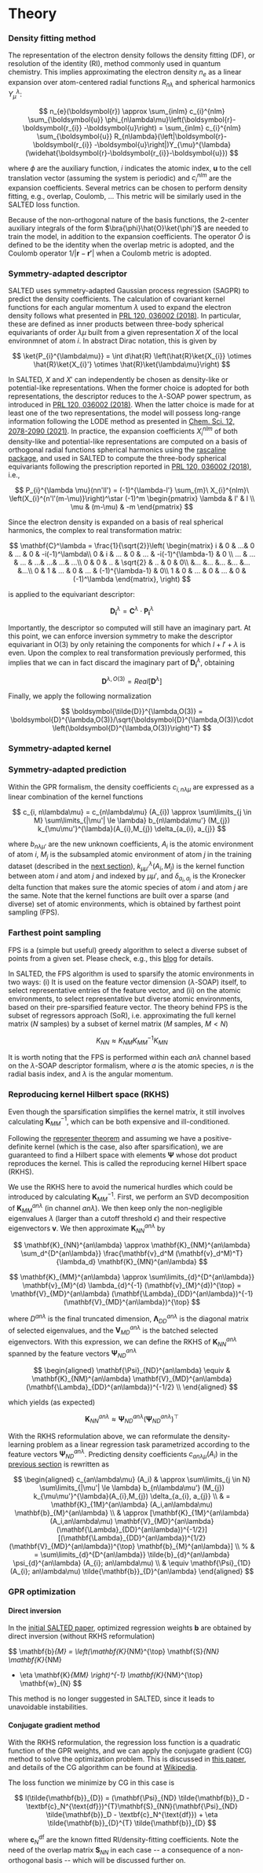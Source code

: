 # Theory 

### Density fitting method

The representation of the electron density follows the density fitting (DF), or resolution of the identity (RI), method commonly used in quantum chemistry. This implies approximating the electron density $n_{e}$ as a linear expansion over atom-centered radial functions $R_{n\lambda}$ and spherical harmonics $Y_{\mu}^{\lambda}$:

$$
n_{e}(\boldsymbol{r}) \approx \sum_{inlm} c_{i}^{nlm} \sum_{\boldsymbol{u}} \phi_{n\lambda\mu}\left(\boldsymbol{r}-\boldsymbol{r_{i}} -\boldsymbol{u}\right)  
=  \sum_{inlm} c_{i}^{nlm} \sum_{\boldsymbol{u}} R_{n\lambda}(\left|\boldsymbol{r}-\boldsymbol{r_{i}} -\boldsymbol{u}\right|)Y_{\mu}^{\lambda}(\widehat{\boldsymbol{r}-\boldsymbol{r_{i}}-\boldsymbol{u}}) 
$$

where $\phi$ are the auxiliary function, $i$ indicates the atomic index, $\boldsymbol{u}$ to the cell translation vector (assuming the system is periodic) and $c_{i}^{nlm}$ are the expansion coefficients. Several metrics can be chosen to perform density fitting, e.g., overlap, Coulomb, ... This metric  will be similarly used in the SALTED loss function. 

Because of the non-orthogonal nature of the basis functions, the 2-center auxiliary integrals of the form $\bra{\phi}\hat{O}\ket{\phi'}$ are needed to train the model, in addition to the expansion coefficients. The operator $\hat{O}$ is defined to be the identity when the overlap metric is adopted, and the Coulomb operator $1/|\boldsymbol{r}-\boldsymbol{r'}|$ when a Coulomb metric is adopted. 

### Symmetry-adapted descriptor

SALTED uses symmetry-adapted Gaussian process regression (SAGPR) to predict the density coefficients. The calculation of covariant kernel functions for each angular momentum $\lambda$ used to expand the electron density follows what presented in [PRL 120, 036002 (2018)](https://link.aps.org/doi/10.1103/PhysRevLett.120.036002). In particular, these are defined as inner products between three-body spherical equivariants of order $\lambda\mu$ built from a given representation $X$ of the local environmnet of atom $i$. In abstract Dirac notation, this is given by

$$
\ket{P_{i}^{\lambda\mu}} = \int d\hat{R} \left(\hat{R}\ket{X_{i}} \otimes \hat{R}\ket{X_{i}'} \otimes \hat{R}\ket{\lambda\mu}\right)
$$

In SALTED, $X$ and $X'$ can independently be chosen as density-like or potential-like representations. When the former choice is adopted for both representations, the descriptor reduces to the $\lambda$-SOAP power spectrum, as introduced in [PRL 120, 036002 (2018)](https://link.aps.org/doi/10.1103/PhysRevLett.120.036002). When the latter choice is made for at least one of the two representations, the model will possess long-range information following the LODE method as presented in [Chem. Sci. 12, 2078-2090 (2021)](https://pubs.rsc.org/en/content/articlelanding/2021/sc/d0sc04934d). In practice, the expansion coefficients $X_{i}^{nlm}$ of both density-like and potential-like representations are computed on a basis of orthogonal radial functions spherical harmonics using the [rascaline package](https://github.com/Luthaf/rascaline), and used in SALTED to compute the three-body spherical equivariants following the prescription reported in [PRL 120, 036002 (2018)](https://link.aps.org/doi/10.1103/PhysRevLett.120.036002), i.e.,

$$
 P_{i}^{\lambda \mu}(nn'll') = (-1)^{\lambda-l'} \sum_{m}\  X_{i}^{nlm}\ \left(X_{i}^{n'l'(m-\mu)}\right)^\star (-1)^m \begin{pmatrix}
   \lambda & l' & l \\
   \mu & (m-\mu) & -m 
  \end{pmatrix}
$$

Since the electron density is expanded on a basis of real spherical harmonics, the complex to real transformation matrix:

$$
\mathbf{C}^\lambda = \frac{1}{\sqrt{2}}\left( 
\begin{matrix}
i & 0 & ...& 0 & ... & 0 & -i(-1)^\lambda\\
0 & i & ... & 0 & ... & -i(-1)^{\lambda-1} & 0 \\
... & ... & ... & ...& ...& ...& ...\\
0 & 0 & .. & \sqrt{2} & .. & 0 & 0\\
&... &... &... &... &... &...\\
0 & 1 & ... & 0 & ... & (-1)^{\lambda-1} & 0\\
1 & 0 & ... & 0 & ... & 0 & (-1)^\lambda 
\end{matrix},
\right)
$$

is applied to the equivariant descriptor: 


$$
\boldsymbol{D_{i}}^{\lambda} = \mathbf{C}^\lambda \cdot \boldsymbol{P_{i}}^{\lambda}
$$ 

Importantly, the descriptor so computed will still have an imaginary part. At this point, we can enforce inversion symmetry to make the descriptor equivariant in O(3) by only retaining the components for which $l+l'+\lambda$ is even. Upon the complex to real transformation previously performed, this implies that we can in fact discard the imaginary part of $\boldsymbol{D_{i}}^{\lambda}$, obtaining 

$$
\boldsymbol{D}^{\lambda,O(3)} = Real[\boldsymbol{D}^{\lambda}] 
$$

Finally, we apply the following normalization

$$
\boldsymbol{\tilde{D}}^{\lambda,O(3)} = \boldsymbol{D}^{\lambda,O(3)}/\sqrt{\boldsymbol{D}^{\lambda,O(3)}\cdot \left(\boldsymbol{D}^{\lambda,O(3)}\right)^T} 
$$


### Symmetry-adapted kernel


### Symmetry-adapted prediction

Within the GPR formalism, the density coefficients $c_{i, n\lambda\mu}$ are expressed as a linear combination of the kernel functions

$$
c_{i, n\lambda\mu} = c_{n\lambda\mu} (A_{i}) \approx \sum\limits_{j \in M} \sum\limits_{|\mu'| \le \lambda}
b_{n\lambda\mu'} (M_{j}) k_{\mu\mu'}^{\lambda}(A_{i},M_{j}) \delta_{a_{i}, a_{j}}
$$

where $b_{n\lambda\mu'}$ are the new unknown coefficients,
$A_{i}$ is the atomic environment of atom $i$,
$M_{j}$ is the subsampled atomic environment of atom $j$ in the training dataset (described in the [next section](#farthest-point-sampling)),
$k_{\mu\mu'}^{\lambda}(A_{i},M_{j})$ is the kernel function between atom $i$ and atom $j$ and indexed by $\mu\mu'$,
and $\delta_{a_{i}, a_{j}}$ is the Kronecker delta function that makes sure the atomic species of atom $i$ and atom $j$ are the same. Note that the kernel functions are built over a sparse (and diverse) set of atomic environments, which is obtained by farthest point sampling (FPS).

### Farthest point sampling

FPS is a (simple but useful) greedy algorithm to select a diverse subset of points from a given set.
Please check, e.g., this [blog](https://minibatchai.com/2021/08/07/FPS.html) for details.

In SALTED, the FPS algorithm is used to sparsify the atomic environments in two ways: (i) It is used on the feature vector dimension ($\lambda$-SOAP) itself, to select representative entries of the feature vector, and (ii) on the atomic environments, to select representative but diverse atomic environments, based on their pre-sparsified feature vector.
The theory behind FPS is the subset of regressors approach (SoR),
i.e. approximating the full kernel matrix ($N$ samples) by a subset of kernel matrix ($M$ samples, $M < N$)

$$
K_{NN} \approx K_{NM} K_{MM}^{-1} K_{MN}
$$


It is worth noting that the FPS is performed within each $an\lambda$ channel based on the $\lambda$-SOAP descriptor formalism, where $a$ is the atomic species, $n$ is the radial basis index, and $\lambda$ is the angular momentum.


### Reproducing kernel Hilbert space (RKHS)

Even though the sparsification simplifies the kernel matrix, it still involves calculating  $\mathbf{K}_{MM}^{-1}$, which can be both expensive and ill-conditioned.

Following the [representer theorem](https://en.wikipedia.org/wiki/Representer_theorem) and assuming we have a positive-definite kernel (which is the case, also after sparsification), 
we are guaranteed to find a Hilbert space with elements $\mathbf{\Psi}$ whose dot product reproduces the kernel. This is called the reproducing kernel Hilbert space (RKHS).  

We use the RKHS here to avoid the numerical hurdles which could be introduced by calculating  $\mathbf{K}_{MM}^{-1}$. First, we perform an SVD decomposition of $\mathbf{K}_{MM}^{an\lambda}$ (in channel $an\lambda$). We then keep only the non-negligible
eigenvalues $\lambda$ (larger than a cutoff threshold $\epsilon$) and their respective eigenvectors  $\mathbf{v}$. We then approximate $\mathbf{K}_{NN}^{an\lambda}$ by


$$
\mathbf{K}_{NN}^{an\lambda} \approx \mathbf{K}_{NM}^{an\lambda} \sum_d^{D^{an\lambda}} \frac{\mathbf{v}_d^M (\mathbf{v}_d^M)^T}{\lambda_d}  \mathbf{K}_{MN}^{an\lambda}
$$

$$
\mathbf{K}_{MM}^{an\lambda}
\approx \sum\limits_{d}^{D^{an\lambda}} \mathbf{v}_{M}^{d} \lambda_{d}^{-1} (\mathbf{v}_{M}^{d})^{\top}
= \mathbf{V}_{MD}^{an\lambda} (\mathbf{\Lambda}_{DD}^{an\lambda})^{-1} (\mathbf{V}_{MD}^{an\lambda})^{\top}
$$

where $D^{an\lambda}$ is the final truncated dimension, $\mathbf{\Lambda}_{DD}^{an\lambda}$ is the diagonal matrix of selected eigenvalues, and the $\mathbf{V}_{MD}^{an\lambda}$ is the batched selected eigenvectors.
With this expression, we can define the RKHS of  $\mathbf{K}_{NN}^{an\lambda}$ spanned by the feature vectors $\mathbf{\Psi}_{ND}^{an\lambda}$

$$
\begin{aligned}
\mathbf{\Psi}_{ND}^{an\lambda} \equiv & \mathbf{K}_{NM}^{an\lambda} \mathbf{V}_{MD}^{an\lambda} (\mathbf{\Lambda}_{DD}^{an\lambda})^{-1/2} \\
\end{aligned}
$$

which yields (as expected)

$$
\mathbf{K}_{NN}^{an\lambda} \approx \mathbf{\Psi}_{ND}^{an\lambda} (\mathbf{\Psi}_{ND}^{an\lambda})^{\top}
$$

With the RKHS reformulation above, we can reformulate the density-learning problem as a linear regression task parametrized according to the feature vectors $\mathbf{\Psi}_{ND}^{an\lambda}$.
Predicting density coefficients $c_{an\lambda\mu} (A_i)$ in the [previous section](#density-fitting-method) is rewritten as

$$
\begin{aligned}
c_{an\lambda\mu} (A_i)
& \approx \sum\limits_{j \in N} \sum\limits_{|\mu'| \le \lambda}
b_{n\lambda\mu'} (M_{j}) k_{\mu\mu'}^{\lambda}(A_{i},M_{j}) \delta_{a_{i}, a_{j}} \\
& = \mathbf{K}_{1M}^{an\lambda} (A_i,an\lambda\mu) \mathbf{b}_{M}^{an\lambda} \\
& \approx [\mathbf{K}_{1M}^{an\lambda} (A_i,an\lambda\mu) \mathbf{V}_{MD}^{an\lambda} (\mathbf{\Lambda}_{DD}^{an\lambda})^{-1/2}]
[(\mathbf{\Lambda}_{DD}^{an\lambda})^{1/2} (\mathbf{V}_{MD}^{an\lambda})^{\top} \mathbf{b}_{M}^{an\lambda}] \\
% & = \sum\limits_{d}^{D^{an\lambda}} \tilde{b}_{d}^{an\lambda} \psi_{d}^{an\lambda} (A_{i}; an\lambda\mu) \\
& \equiv \mathbf{\Psi}_{1D} (A_{i}; an\lambda\mu) \tilde{\mathbf{b}}_{D}^{an\lambda}
\end{aligned}
$$



### GPR optimization

#### Direct inversion

In the [initial SALTED paper](https://pubs.acs.org/doi/10.1021/acs.jctc.1c00576  ), optimized regression weights $\mathbf{b}$ are obtained by direct inversion (without RKHS reformulation)

$$
\mathbf{b}_{M} = \left(\mathbf{K}_{NM}^{\top} \mathbf{S}_{NN} \mathbf{K}_{NM}
+ \eta \mathbf{K}_{MM} \right)^{-1} \mathbf{K}_{NM}^{\top} \mathbf{w}_{N}
$$

This method is no longer suggested in SALTED, since it leads to unavoidable instabilities.


#### Conjugate gradient method

With the RKHS reformulation, the regression loss function is a quadratic function of the GPR weights,
and we can apply the conjugate gradient (CG) method to solve the optimization problem.
This is discussed in [this paper](https://pubs.acs.org/doi/full/10.1021/acs.jctc.2c00850  ),
and details of the CG algorithm can be found at [Wikipedia](https://en.wikipedia.org/wiki/Conjugate_gradient_method).

The loss function we minimize by CG in this case is

$$
l(\tilde{\mathbf{b}}_{D}) = (\mathbf{\Psi}_{ND} \tilde{\mathbf{b}}_D - \textbf{c}_N^{\text{df}})^{T}\mathbf{S}_{NN}(\mathbf{\Psi}_{ND} \tilde{\mathbf{b}}_D - \textbf{c}_N^{\text{df}}) + \eta \tilde{\mathbf{b}}_{D}^{T} \tilde{\mathbf{b}}_{D}
$$

where $\textbf{c}_N^{\text{df}}$  are the known fitted RI/density-fitting coefficients. Note the need of the overlap matrix $\mathbf{S}_{NN}$ in each case -- a consequence of a non-orthogonal basis --  which will be discussed further on.


